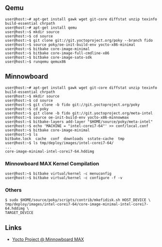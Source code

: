 ## Qemu

    user@host:~# apt-get install gawk wget git-core diffstat unzip texinfo build-essential chrpath
    user@host:~# apt-get install qemu
    user@host:~$ mkdir source
    user@host:~$ cd source
    user@host:~$ git clone git://git.yoctoproject.org/poky --branch fido
    user@host:~$ source poky/oe-init-build-env yocto-x86-minimal
    user@host:~$ bitbake core-image-minimal
    user@host:~$ bitbake core-image-full-cmdline-x86
    user@host:~$ bitbake core-image-sato-sdk
    user@host:~$ runqemu qemux86

## Minnowboard

    user@host:~# apt-get install gawk wget git-core diffstat unzip texinfo build-essential chrpath
    user@host:~$ mkdir source
    user@host:~$ cd source
    user@host:~$ git clone -b fido git://git.yoctoproject.org/poky
    user@host:~$ cd poky
    user@host:~$ git clone -b fido git://git.yoctoproject.org/meta-intel
    user@host:~$ source oe-init-build-env yocto-x86-minnowmax
    user@host:~$ bitbake-layers add-layer "$HOME/source/poky/meta-intel"
    user@host:~$ echo 'MACHINE = "intel-corei7-64"' >> conf/local.conf
    user@host:~$ bitbake core-image-minimal
    user@host:~$ ls
    bitbake.lock  cache  conf  downloads  sstate-cache  tmp
    user@host:~$ ls tmp/deploy/images/intel-corei7-64/
    ...
    core-image-minimal-intel-corei7-64.hddimg

### Minnowboard MAX Kernel Compilation

    user@host:~$ bitbake virtual/kernel -c menuconfig
    user@host:~$ bitbake virtual/kernel -c configure -f -v

### Others

    $ sudo $HOME/source/poky/scripts/contrib/mkefidisk.sh HOST_DEVICE \
    tmp/deploy/images/intel-corei7-64/core-image-minimal-intel-corei7-64.hddimg \
    TARGET_DEVICE

## Links

- [Yocto Project @ Minnowboard MAX](http://wiki.minnowboard.org/Yocto_Project)